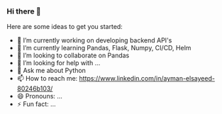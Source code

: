 ### Hi there 👋


<!-- **AymanElsayeed/AymanElsayeed** is a ✨ _special_ ✨ repository because its `README.md` (this file) appears on your GitHub profile. -->

Here are some ideas to get you started:

- 🔭 I’m currently working on developing backend API's
- 🌱 I’m currently learning Pandas, Flask, Numpy, CI/CD, Helm
- 👯 I’m looking to collaborate on Pandas
- 🤔 I’m looking for help with ...
- 💬 Ask me about Python
- 📫 How to reach me: https://www.linkedin.com/in/ayman-elsayeed-80246b103/
- 😄 Pronouns: ...
- ⚡ Fun fact: ...
